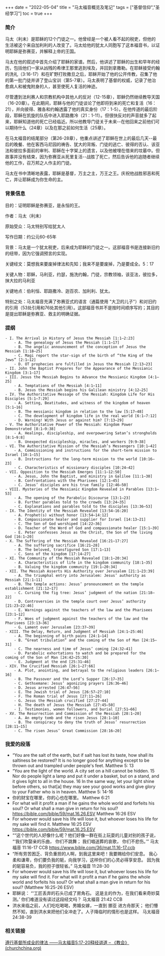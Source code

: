 +++ 
date = "2022-05-04"
title = "马太福音概览及笔记"
tags = ["基督信仰","圣经学习"]
toc = true
+++

### 简介
马太（利未）是耶稣的12个门徒之一。他曾经是一个被人看不起的税吏，但他的生活被这个来自加利利的人改变了。马太给他的犹太人同胞写了这本福音书，以证明耶稣是弥赛亚，并解释上帝的王国。

马太在他的叙述中首先介绍了耶稣的家谱。然后，他讲述了耶稣的出生和早年的经历，包括他们一家从凶残的希律王那里逃到埃及，并回到拿撒勒。在耶稣接受约翰的洗礼（3:16-17）和在旷野打败撒旦之后，耶稣开始了他的公开传教，召集了他的第一批门徒并讲了登山宝训（第5-7章）。马太表明了基督的权威，记录了他治愈病人和被鬼附身的人，甚至使死人复活的神迹。

尽管遭到法利赛人和宗教机构中其他人的反对（12-15章），耶稣仍然继续教导天国（16-20章）。在此期间，耶稣与他的门徒谈论了他即将到来的死亡和复活（16：21），并向彼得、雅各和约翰透露了他的真实身份（17：1-5）。在他传道的最后阶段，耶稣在凯旋的队伍中进入耶路撒冷（21：1-11）。但很快反对的声音就多了起来，耶稣知道他的死亡已经临近。所以他教导门徒关于未来--在他回来之前他们可以期待什么（24章）以及在那之前如何生活（25章）。

在马太福音的结尾部分（第26-28章），他重点讲述了耶稣在世上的最后几天--最后的晚餐、他在客西马尼园的祷告、犹大的背叛、门徒的逃亡、彼得的否认、该亚法和彼拉多面前的审判、耶稣在十字架上的遗言，以及他被埋在借来的坟墓中。但故事并没有结束，因为弥赛亚从死里复活--战胜了死亡，然后告诉他的追随者继续他的工作，召万邦之人作主的门徒。

马太在书中清晰地表露，耶稣是基督，万主之主，万王之王。庆祝他战胜邪恶和死亡，并让耶稣成为你生命的主。

### 背景信息

目的：证明耶稣是弥赛亚，是永恒的王。

作者：马太（利未）

原始受众：马太特别写给犹太人

写作日期：约公元60-65年

背景：马太是一个犹太税吏，后来成为耶稣的门徒之一。这部福音书是连接新旧约的纽带，因为它强调预言的实现。

关键经文：莫想我来要废掉律法和先知；我来不是要废掉，乃是要成全。5：17

关键人物：耶稣，马利亚，约瑟，施洗约翰，门徒，宗教领袖，该亚法，彼拉多，抹大拉的马利亚

关键地点：伯利恒、耶路撒冷、迦百农、加利利、犹太。

特别之处：马太福音充满了弥赛亚式的语言（通篇使用 "大卫的儿子"）和对旧约的引用（53处引用和76处其他引用）。这部福音书并不是按时间顺序写的；其目的是提出耶稣是弥赛亚、救主的明确证据。

### 提纲

    - I. The Arrival in History of Jesus the Messiah [1:1–2:23]
        - A. The genealogy of Jesus the Messiah [1:1–17]
        - B. The angelic announcement of the conception of Jesus the Messiah [1:18–25]
        - C. Magi report the star-sign of the birth of “the King of the Jews” [2:1–12]
        - D. OT prophecies are fulfilled in Jesus the Messiah [2:13–23]
    - II. John the Baptist Prepares for the Appearance of the Messianic Kingdom [3:1–17]
    - III. Jesus the Messiah Begins to Advance the Messianic Kingdom [4:1–25]
        - A. Temptations of the Messiah [4:1–11]
        - B. Jesus the Messiah begins his Galilean ministry [4:12–25]
    - IV. The Authoritative Message of the Messiah: Kingdom Life for His Disciples [5:1–7:29]
        - A. Setting, Beatitudes, and witness of the kingdom of heaven [5:1–16]
        - B. The messianic kingdom in relation to the law [5:17–48]
        - C. The development of kingdom life in the real world [6:1–7:12]
        - D. Warning! With Jesus or against him? [7:13–29]
    - V. The Authoritative Power of the Messiah: Kingdom Power Demonstrated [8:1–9:38]
        - A. Healings, discipleship, and overpowering Satan’s strongholds [8:1–9:8]
        - B. Unexpected discipleship, miracles, and workers [9:9–38]
    - VI. The Authoritative Mission of the Messiah’s Messengers [10:1–42]
        - A. Commissioning and instructions for the short-term mission to Israel [10:1–15]
        - B. Instructions for the long-term mission to the world [10:16–23]
        - C. Characteristics of missionary disciples [10:24–42]
    - VII. Opposition to the Messiah Emerges [11:1–12:50]
        - A. Jesus, John the Baptist, and ministry in Galilee [11:1–30]
        - B. Confrontations with the Pharisees [12:1–45]
        - C. Jesus’ disciples are his true family [12:46–50]
    - VIII. Mysteries of the Messianic Kingdom Revealed in Parables [13:1–53]
        - A. The opening of the Parabolic Discourse [13:1–23]
        - B. Further parables told to the crowds [13:24–35]
        - C. Explanations and parables told to the disciples [13:36–53]
    - IX. The Identity of the Messiah Revealed [13:54–16:20]
        - A. Prophet(s) without honor [13:54–14:12]
        - B. Compassionate healer and supplier for Israel [14:13–21]
        - C. The Son of God worshiped [14:22–36]
        - D. Teacher of the Word of God and compassionate healer [15:1–39]
        - E. Peter confesses Jesus as the Christ, the Son of the living God [16:1–20]
    - X. The Suffering of the Messiah Revealed [16:21–17:27]
        - A. The suffering sacrifice [16:21–28]
        - B. The beloved, transfigured Son [17:1–13]
        - C. Sons of the kingdom [17:14–27]
    - XI. The Community of the Messiah Revealed [18:1–20:34]
        - A. Characteristics of life in the kingdom community [18:1–35]
        - B. Valuing the kingdom community [19:1–20:34]
    - XII. The Messiah Asserts His Authority over Jerusalem [21:1–23:39]
        - A. The triumphal entry into Jerusalem: Jesus’ authority as Messiah [21:1–11]
        - B. The temple actions: Jesus’ pronouncement on the temple establishment [21:12–17]
        - C. Cursing the fig tree: Jesus’ judgment of the nation [21:18–22]
        - D. Controversies in the temple court over Jesus’ authority [21:23–22:46]
        - E. Warnings against the teachers of the law and the Pharisees [23:1–12]
        - F. Woes of judgment against the teachers of the law and the Pharisees [23:13–36]
        - G. Lament over Jerusalem [23:37–39]
    - XIII. The Delay, Return, and Judgment of Messiah [24:1–25:46]
        - A. The beginning of birth pains [24:1–14]
        - B. “Great tribulation” and the coming of the Son of Man [24:15–31]
        - C. The nearness and time of Jesus’ coming [24:32–41]
        - D. Parabolic exhortations to watch and be prepared for the coming of the Son of Man [24:42–25:30]
        - E. Judgment at the end [25:31–46]
    - XIV. The Crucified Messiah [26:1–27:66]
        - A. Plot, anointing, and betrayal to the religious leaders [26:1–16]
        - B. The Passover and the Lord’s Supper [26:17–35]
        - C. Gethsemane: Jesus’ agonizing prayers [26:36–46]
        - D. Jesus arrested [26:47–56]
        - E. The Jewish trial of Jesus [26:57–27:10]
        - F. The Roman trial of Jesus [27:11–26]
        - G. Jesus the Messiah crucified [27:27–44]
        - H. The death of Jesus the Messiah [27:45–50]
        - I. Testimonies, women followers, and burial [27:51–66]
    - XV. The Resurrection and Commission of the Messiah [28:1–20]
        - A. An empty tomb and the risen Jesus [28:1–10]
        - B. The conspiracy to deny the truth of Jesus’ resurrection [28:11–15]
        - C. The risen Jesus’ Great Commission [28:16–20]

### 我爱的段落
- “You are the salt of the earth, but if salt has lost its taste, how shall its saltiness be restored? It is no longer good for anything except to be thrown out and trampled under people's feet.
  Matthew 5: 13 
-  “You are the light of the world. A city set on a hill cannot be hidden. 15 Nor do people light a lamp and put it under a basket, but on a stand, and it gives light to all in the house. 16 In the same way, let your light shine before others, so that[a] they may see your good works and give glory to your Father who is in heaven.
  Matthew 5: 14-16
- 你的财宝在哪里，你的心也在哪里。
  Matthew 6:21
- For what will it profit a man if he gains the whole world and forfeits his soul? Or what shall a man give in return for his soul?
  https://bible.com/bible/59/mat.16.26.ESV  Matthew 16:26 ESV
- For whoever would save his life will lose it, but whoever loses his life for my sake will find it.
  Matthew 16:25 ESV https://bible.com/bible/59/mat.16.25.ESV
- ““这个世代的人好像什么呢？他们好像一群在街上玩耍的儿童对别的孩子说， “‘我们吹娶亲的乐曲， 你们不跳舞； 我们唱送葬的哀歌， 你们不悲伤。’”
  ‭‭马太福音‬ ‭11:16-17‬ ‭CCB‬‬  https://www.bible.com/36/mat.11.16-17.ccb
- “所有劳苦困乏、背负重担的人啊，到我这里来吧！我要赐给你们安息。 我心柔和谦卑，你们要负我的轭，向我学习，这样你们的心灵必得享安息。 因为我的轭容易负，我的担子很轻省。”
  马太福音 11:28-30
- For whoever would save his life will lose it, but whoever loses his life for my sake will find it. For what will it profit a man if he gains the whole world and forfeits his soul? Or what shall a man give in return for his soul?
  (‭Matthew‬  ‭16‬:‭25-26‬ ESV)
- 耶稣说： “‘工匠丢弃的石头已成了房角石。 这是主的作为，在我们看来奇妙莫测。’ 你们难道没有读过这段经文吗？ 
  ‭马太福音‬ ‭21‬:‭42‬ CCB
- 洪水来临之前，人们吃吃喝喝，男婚女嫁，一直到 挪亚 进方舟那天； 他们懵然不知，直到洪水来把他们全冲走了。人子降临时的情形也是这样。
  马太福音 24:38-39

### 相关链接

[遵行基督所成全的律法 ——马太福音5:17-20释经讲道 – 《教会》 (churchchina.org)](https://www.churchchina.org/archives/190704.html)